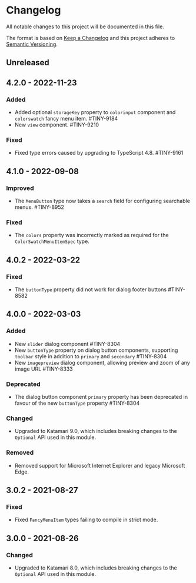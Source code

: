 # Changelog
All notable changes to this project will be documented in this file.

The format is based on [Keep a Changelog](http://keepachangelog.com/en/1.0.0/)
and this project adheres to [Semantic Versioning](http://semver.org/spec/v2.0.0.html).

## Unreleased

## 4.2.0 - 2022-11-23

### Added
- Added optional `storageKey` property to `colorinput` component and `colorswatch` fancy menu item. #TINY-9184
- New `view` component. #TINY-9210

### Fixed
- Fixed type errors caused by upgrading to TypeScript 4.8. #TINY-9161

## 4.1.0 - 2022-09-08

### Improved
- The `MenuButton` type now takes a `search` field for configuring searchable menus. #TINY-8952

### Fixed
- The `colors` property was incorrectly marked as required for the `ColorSwatchMenuItemSpec` type.

## 4.0.2 - 2022-03-22

### Fixed
- The `buttonType` property did not work for dialog footer buttons #TINY-8582

## 4.0.0 - 2022-03-03

### Added
- New `slider` dialog component #TINY-8304
- New `buttonType` property on dialog button components, supporting `toolbar` style in addition to `primary` and `secondary` #TINY-8304
- New `imagepreview` dialog component, allowing preview and zoom of any image URL #TINY-8333

### Deprecated
- The dialog button component `primary` property has been deprecated in favour of the new `buttonType` property #TINY-8304

### Changed
- Upgraded to Katamari 9.0, which includes breaking changes to the `Optional` API used in this module.

### Removed
- Removed support for Microsoft Internet Explorer and legacy Microsoft Edge.

## 3.0.2 - 2021-08-27

### Fixed
- Fixed `FancyMenuItem` types failing to compile in strict mode.

## 3.0.0 - 2021-08-26

### Changed
- Upgraded to Katamari 8.0, which includes breaking changes to the `Optional` API used in this module.
